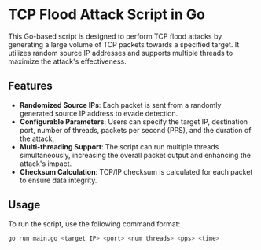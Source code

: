 # TCP Flood Attack Script in Go

This Go-based script is designed to perform TCP flood attacks by generating a large volume of TCP packets towards a specified target. It utilizes random source IP addresses and supports multiple threads to maximize the attack's effectiveness.

## Features

- **Randomized Source IPs**: Each packet is sent from a randomly generated source IP address to evade detection.
- **Configurable Parameters**: Users can specify the target IP, destination port, number of threads, packets per second (PPS), and the duration of the attack.
- **Multi-threading Support**: The script can run multiple threads simultaneously, increasing the overall packet output and enhancing the attack's impact.
- **Checksum Calculation**: TCP/IP checksum is calculated for each packet to ensure data integrity.

## Usage

To run the script, use the following command format:

```bash
go run main.go <target IP> <port> <num threads> <pps> <time>
